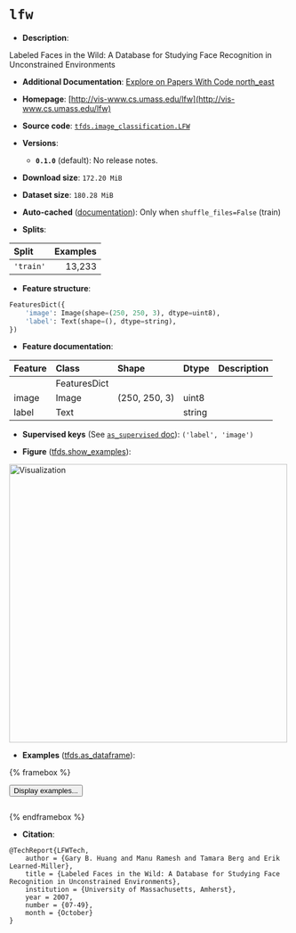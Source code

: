<div itemscope itemtype="http://schema.org/Dataset">
  <div itemscope itemprop="includedInDataCatalog" itemtype="http://schema.org/DataCatalog">
    <meta itemprop="name" content="TensorFlow Datasets" />
  </div>
  <meta itemprop="name" content="lfw" />
  <meta itemprop="description" content="Labeled Faces in the Wild:&#10;        A Database for Studying Face Recognition in&#10;        Unconstrained Environments&#10;&#10;To use this dataset:&#10;&#10;```python&#10;import tensorflow_datasets as tfds&#10;&#10;ds = tfds.load(&#x27;lfw&#x27;, split=&#x27;train&#x27;)&#10;for ex in ds.take(4):&#10;  print(ex)&#10;```&#10;&#10;See [the guide](https://www.tensorflow.org/datasets/overview) for more&#10;informations on [tensorflow_datasets](https://www.tensorflow.org/datasets).&#10;&#10;&lt;img src=&quot;https://storage.googleapis.com/tfds-data/visualization/fig/lfw-0.1.0.png&quot; alt=&quot;Visualization&quot; width=&quot;500px&quot;&gt;&#10;&#10;" />
  <meta itemprop="url" content="https://www.tensorflow.org/datasets/catalog/lfw" />
  <meta itemprop="sameAs" content="http://vis-www.cs.umass.edu/lfw" />
  <meta itemprop="citation" content="@TechReport{LFWTech,&#10;    author = {Gary B. Huang and Manu Ramesh and Tamara Berg and Erik Learned-Miller},&#10;    title = {Labeled Faces in the Wild: A Database for Studying Face Recognition in Unconstrained Environments},&#10;    institution = {University of Massachusetts, Amherst},&#10;    year = 2007,&#10;    number = {07-49},&#10;    month = {October}&#10;}" />
</div>

# `lfw`


*   **Description**:

Labeled Faces in the Wild: A Database for Studying Face Recognition in
Unconstrained Environments

*   **Additional Documentation**:
    <a class="button button-with-icon" href="https://paperswithcode.com/dataset/lfw">
    Explore on Papers With Code
    <span class="material-icons icon-after" aria-hidden="true"> north_east
    </span> </a>

*   **Homepage**:
    [http://vis-www.cs.umass.edu/lfw](http://vis-www.cs.umass.edu/lfw)

*   **Source code**:
    [`tfds.image_classification.LFW`](https://github.com/tensorflow/datasets/tree/master/tensorflow_datasets/image_classification/lfw.py)

*   **Versions**:

    *   **`0.1.0`** (default): No release notes.

*   **Download size**: `172.20 MiB`

*   **Dataset size**: `180.28 MiB`

*   **Auto-cached**
    ([documentation](https://www.tensorflow.org/datasets/performances#auto-caching)):
    Only when `shuffle_files=False` (train)

*   **Splits**:

Split     | Examples
:-------- | -------:
`'train'` | 13,233

*   **Feature structure**:

```python
FeaturesDict({
    'image': Image(shape=(250, 250, 3), dtype=uint8),
    'label': Text(shape=(), dtype=string),
})
```

*   **Feature documentation**:

Feature | Class        | Shape         | Dtype  | Description
:------ | :----------- | :------------ | :----- | :----------
        | FeaturesDict |               |        |
image   | Image        | (250, 250, 3) | uint8  |
label   | Text         |               | string |

*   **Supervised keys** (See
    [`as_supervised` doc](https://www.tensorflow.org/datasets/api_docs/python/tfds/load#args)):
    `('label', 'image')`

*   **Figure**
    ([tfds.show_examples](https://www.tensorflow.org/datasets/api_docs/python/tfds/visualization/show_examples)):

<img src="https://storage.googleapis.com/tfds-data/visualization/fig/lfw-0.1.0.png" alt="Visualization" width="500px">

*   **Examples**
    ([tfds.as_dataframe](https://www.tensorflow.org/datasets/api_docs/python/tfds/as_dataframe)):

<!-- mdformat off(HTML should not be auto-formatted) -->

{% framebox %}

<button id="displaydataframe">Display examples...</button>
<div id="dataframecontent" style="overflow-x:auto"></div>
<script>
const url = "https://storage.googleapis.com/tfds-data/visualization/dataframe/lfw-0.1.0.html";
const dataButton = document.getElementById('displaydataframe');
dataButton.addEventListener('click', async () => {
  // Disable the button after clicking (dataframe loaded only once).
  dataButton.disabled = true;

  const contentPane = document.getElementById('dataframecontent');
  try {
    const response = await fetch(url);
    // Error response codes don't throw an error, so force an error to show
    // the error message.
    if (!response.ok) throw Error(response.statusText);

    const data = await response.text();
    contentPane.innerHTML = data;
  } catch (e) {
    contentPane.innerHTML =
        'Error loading examples. If the error persist, please open '
        + 'a new issue.';
  }
});
</script>

{% endframebox %}

<!-- mdformat on -->

*   **Citation**:

```
@TechReport{LFWTech,
    author = {Gary B. Huang and Manu Ramesh and Tamara Berg and Erik Learned-Miller},
    title = {Labeled Faces in the Wild: A Database for Studying Face Recognition in Unconstrained Environments},
    institution = {University of Massachusetts, Amherst},
    year = 2007,
    number = {07-49},
    month = {October}
}
```

